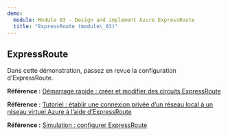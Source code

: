 ```yaml
---
demo:
  module: Module 03 - Design and implement Azure ExpressRoute
  title: "ExpressRoute (module\_03)"
---
```

## ExpressRoute

Dans cette démonstration, passez en revue la configuration d’ExpressRoute.

**Référence :** [Démarrage rapide : créer et modifier des circuits ExpressRoute](https://learn.microsoft.com/azure/expressroute/expressroute-howto-circuit-portal-resource-manager)

**Référence :** [Tutoriel : établir une connexion privée d’un réseau local à un réseau virtuel Azure à l’aide d’ExpressRoute](https://learn.microsoft.com/azure/expressroute/configure-expressroute-private-peering)

**Référence :** [Simulation : configurer ExpressRoute](https://mslabs.cloudguides.com/guides/AZ-700%20Lab%20Simulation%20-%20Configure%20an%20ExpressRoute%20gateway)
